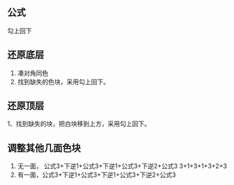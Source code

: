 ## 公式
勾上回下
## 还原底层
1. 凑对角同色
2. 找到缺失的色块，采用勾上回下。
## 还原顶层
1、找到缺失的块，把白块移到上方，采用勾上回下。
## 调整其他几面色块
1. 无一面，  公式3+下逆1+公式3+下逆1+公式3+下逆2+公式3    3+1+3+1+3+2+3
2. 有一面，公式3+下逆1+公式3+下逆1+公式3+下逆2+公式3



